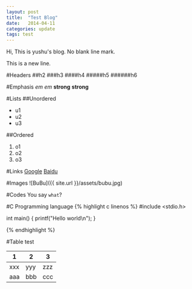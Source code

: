```yaml
---
layout: post
title:  "Test Blog"
date:   2014-04-11
categories: update
tags: test
---
```


Hi, This is yushu's blog.
No blank line mark.

This is a new line.

#Headers
##h2
###h3
####h4
#####h5
######h6

#Emphasis
*em*
_em_
**strong**
__strong__

#Lists
##Unordered
* u1
* u2
* u3

##Ordered
1. o1
2. o2
3. o3

#Links
[Google](https://google.com "Google")
[Baidu][baidu]

[baidu]: http://baidu.com "Baidu"

#Images
![BuBu]({{ site.url }}/assets/bubu.jpg)

#Codes
You say `what`?

#C Programming language
{% highlight c linenos %}
#include <stdio.h>

int main()
{
    printf("Hello world\n");
}

{% endhighlight %}

#Table test
<table class="table table-hover">
    <thead>
        <th>1</th>
        <th>2</th>
        <th>3</th>
    </thead>
    <tbody>
    <tr>
        <td>xxx</td>
        <td>yyy</td>
        <td>zzz</td>
    </tr>
    <tr>
        <td>aaa</td>
        <td>bbb</td>
        <td>ccc</td>
    </tr>
    </tbody>
</table>
